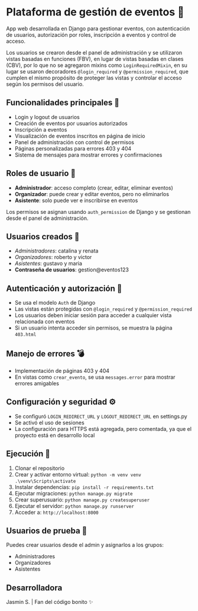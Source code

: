 # Plataforma de gestión de eventos 📆

App web desarrollada en Django para gestionar eventos, con autenticación de usuarios, autorización por roles, inscripción a eventos y control de acceso. 

Los usuarios se crearon desde el panel de administración y se utilizaron vistas basadas en funciones (FBV), en lugar de vistas basadas en clases (CBV), por lo que no se agregaron mixins como `LoginRequiredMixin`, en su lugar se usaron decoradores `@login_required` y `@permission_required`, que cumplen el mismo propósito de proteger las vistas y controlar el acceso según los permisos del usuario.

## Funcionalidades principales 📌

- Login y logout de usuarios
- Creación de eventos por usuarios autorizados 
- Inscripción a eventos
- Visualización de eventos inscritos en página de inicio
- Panel de administración con control de permisos
- Páginas personalizadas para errores 403 y 404
- Sistema de mensajes para mostrar errores y confirmaciones

## Roles de usuario 👥

- **Administrador**: acceso completo (crear, editar, eliminar eventos)
- **Organizador**: puede crear y editar eventos, pero no eliminarlos
- **Asistente**: solo puede ver e inscribirse en eventos 

Los permisos se asignan usando `auth_permission` de Django y se gestionan desde el panel de administración.

## Usuarios creados 👤

- *Administradores*: catalina y renata
- *Organizadores*: roberto y victor
- *Asistentes*: gustavo y maria
- **Contraseña de usuarios**: gestion@eventos123

## Autenticación y autorización 🔐

- Se usa el modelo `Auth` de Django
- Las vistas están protegidas con `@login_required` y `@permission_required`
- Los usuarios deben iniciar sesión para acceder a cualquier vista relacionada con eventos
- Si un usuario intenta acceder sin permisos, se muestra la página `403.html`

## Manejo de errores 💣

- Implementación de páginas 403 y 404 
- En vistas como `crear_evento`, se usa `messages.error` para mostrar errores amigables

## Configuración y seguridad ⚙

- Se configuró `LOGIN_REDIRECT_URL` y `LOGOUT_REDIRECT_URL` en settings.py
- Se activó el uso de sesiones
- La configuración para HTTPS está agregada, pero comentada, ya que el proyecto está en desarrollo local

## Ejecución 🚀

1. Clonar el repositorio
2. Crear y activar entorno virtual:
    `python -m venv venv`
    `.\venv\Scripts\activate`
3. Instalar dependencias:
    `pip install -r requirements.txt`
4. Ejecutar migraciones:
    `python manage.py migrate`
5. Crear superusuario:
    `python manage.py createsuperuser`
6. Ejecutar el servidor:
    `python manage.py runserver`
7. Acceder a:
    `http://localhost:8000`

## Usuarios de prueba 👤
Puedes crear usuarios desde el admin y asignarlos a los grupos:
- Administradores
- Organizadores
- Asistentes

## Desarrolladora
Jasmin S. | Fan del código bonito ✨